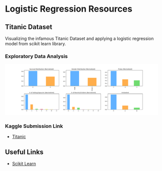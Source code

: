# Logistic Regression Resources

## Titanic Dataset

Visualizing the infamous Titanic Dataset and applying a logistic regression model from scikit learn library.

### Exploratory Data Analysis

![Univariate](plots/dataset_distribution.png)

### Kaggle Submission Link

* [Titanic](https://www.kaggle.com/sarthakbatra/titanic-eda-and-logistic-regression/)

## Useful Links

* [Scikit Learn](https://scikit-learn.org/stable/modules/linear_model.html#logistic-regression)
